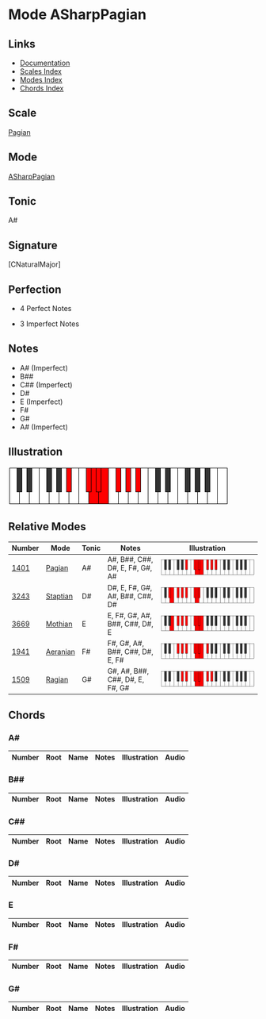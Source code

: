# Mode ASharpPagian

## Links

- [Documentation](index.md)
- [Scales Index](Scales.md)
- [Modes Index](Modes.md)
- [Chords Index](Chords.md)

## Scale

[Pagian](ScalePagian.md)

## Mode

[ASharpPagian](ModeASharpPagian.md)

## Tonic

A#

## Signature

[CNaturalMajor]

## Perfection

 - 4 Perfect Notes

 - 3 Imperfect Notes

## Notes

- A# (Imperfect)
- B##
- C## (Imperfect)
- D#
- E (Imperfect)
- F#
- G#
- A# (Imperfect)

## Illustration

![ASharpPagian](ModeASharpPagian.png)

## Relative Modes

| Number | Mode | Tonic | Notes | Illustration |
|--------|------|-------|-------|--------------|
| [1401](https://ianring.com/musictheory/scales/1401) | [Pagian](ModePagian.md) | A# | A#, B##, C##, D#, E, F#, G#, A# | ![ASharpPagian](ModeASharpPagian.png) |
| [3243](https://ianring.com/musictheory/scales/3243) | [Staptian](ModeStaptian.md) | D# | D#, E, F#, G#, A#, B##, C##, D# | ![DSharpStaptian](ModeDSharpStaptian.png) |
| [3669](https://ianring.com/musictheory/scales/3669) | [Mothian](ModeMothian.md) | E | E, F#, G#, A#, B##, C##, D#, E | ![ENaturalMothian](ModeENaturalMothian.png) |
| [1941](https://ianring.com/musictheory/scales/1941) | [Aeranian](ModeAeranian.md) | F# | F#, G#, A#, B##, C##, D#, E, F# | ![FSharpAeranian](ModeFSharpAeranian.png) |
| [1509](https://ianring.com/musictheory/scales/1509) | [Ragian](ModeRagian.md) | G# | G#, A#, B##, C##, D#, E, F#, G# | ![GSharpRagian](ModeGSharpRagian.png) |

## Chords

### A#

| Number | Root | Name | Notes | Illustration | Audio |
|--------|------|------|-------|--------------|-------|

### B##

| Number | Root | Name | Notes | Illustration | Audio |
|--------|------|------|-------|--------------|-------|

### C##

| Number | Root | Name | Notes | Illustration | Audio |
|--------|------|------|-------|--------------|-------|

### D#

| Number | Root | Name | Notes | Illustration | Audio |
|--------|------|------|-------|--------------|-------|

### E

| Number | Root | Name | Notes | Illustration | Audio |
|--------|------|------|-------|--------------|-------|

### F#

| Number | Root | Name | Notes | Illustration | Audio |
|--------|------|------|-------|--------------|-------|

### G#

| Number | Root | Name | Notes | Illustration | Audio |
|--------|------|------|-------|--------------|-------|

